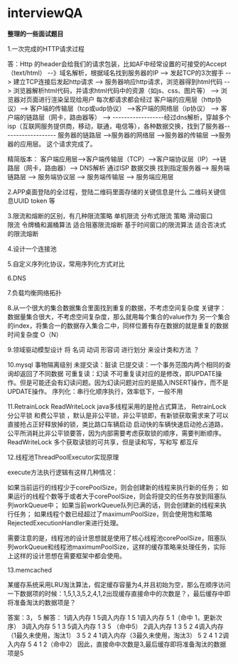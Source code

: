 # interviewQA

**整理的一些面试题目**

1.一次完成的HTTP请求过程

答：Http 的header会给我们的请求包装，比如AF中经常设置的可接受的Accept（text/html） --》域名解析，根据域名找到服务器的IP --> 发起TCP的3次握手 --> 建立TCP连接后发起http请求 --> 服务器响应http请求，浏览器得到html代码 --> 浏览器解析html代码，并请求html代码中的资源（如js、css、图片等） --> 浏览器对页面进行渲染呈现给用户
每次都请求都会经过  客户端的应用层（http协议）-->  客户端的传输层（tcp或udp协议） -->客户端的网络层（ip协议） --> 客户端的链路层（网卡，路由器等） -->  ------------------经过dns解析，穿越多个isp（互联网服务提供商，移动，联通，电信等），各种数据交换，找到了服务器------------------- 服务器的链路层  -->服务器的网络层  -->服务器的传输层  -->服务器的应用层。 这个请求完成了。

精简版本：
客户端应用层-->客户端传输层（TCP）-->客户端协议层（IP）-->链路层（网卡，路由器）-->  DNS解析 通过ISP 数据交换 找到指定服务器--> 服务端链路层 --> 服务端协议层 --> 服务端传输层 --> 服务端应用层 



2.APP桌面登陆的全过程，登陆二维码里面存储的关键信息是什么
二维码关键信息UUID token 等


3.限流和熔断的区别，有几种限流策略
单机限流 分布式限流
策略 滑动窗口  
限流 令牌桶和漏桶算法 适合阻塞限流熔断
基于时间窗口的限流算法 适合否决式的限流熔断


4.设计一个连接池


5.自定义序列化协议，常用序列化方式对比


6.DNS


7.负载均衡网络拓扑

8.从一个很大的集合数据集合里面找到重复的数据，不考虑空间复杂度
关键字：数据量集合很大，不考虑空间复杂度，那么就用每个集合的value作为 另一个集合的index，将集合一的数据存入集合二中，同样位置有存在数据的就是重复的数据  时间复杂度  O（N）

9.领域驱动模型设计
将  名词  动词  形容词  进行划分 来设计类和方法 ？


10.mysql 事物隔离级别
未提交读：脏读
已提交读：一个事务范围内两个相同的查询却返回了不同数据
可重复读：幻读 不可重复读对应的是修改，即UPDATE操作。但是可能还会有幻读问题。因为幻读问题对应的是插入INSERT操作，而不是UPDATE操作。
序列化：串行化顺序执行，效率低下，一般不用


11.RetrainLock ReadWriteLock
java多线程采用的是抢占式算法， RetrainLock  分公平锁 和费公平锁 ，默认是非公平锁，非公平锁即，有新锁获取需求来了可以直接抢占正好释放掉的锁，类比路口车辆启动 启动快的车辆快速启动抢占道路，公平所消耗比非公平锁要答，因为内部需要考虑获取锁的顺序，需要判断顺序。ReadWriteLock  多个获取读锁的可共享，但是读和写，写和写 都互斥


12.线程池ThreadPoolExecutor实现原理

execute方法执行逻辑有这样几种情况：

如果当前运行的线程少于corePoolSize，则会创建新的线程来执行新的任务；
如果运行的线程个数等于或者大于corePoolSize，则会将提交的任务存放到阻塞队列workQueue中；
如果当前workQueue队列已满的话，则会创建新的线程来执行任务；
如果线程个数已经超过了maximumPoolSize，则会使用饱和策略RejectedExecutionHandler来进行处理。

需要注意的是，线程池的设计思想就是使用了核心线程池corePoolSize，阻塞队列workQueue和线程池maximumPoolSize，这样的缓存策略来处理任务，实际上这样的设计思想在需要框架中都会使用。


13.memcached

某缓存系统采用LRU淘汰算法，假定缓存容量为4,并且初始为空，那么在顺序访问一下数据项的时候：1,5,1,3,5,2,4,1,2出现缓存直接命中的次数是？，最后缓存中即将准备淘汰的数据项是？

答案：3， 5
解答：
1调入内存 1
5调入内存 1 5
1调入内存 5 1（命中 1，更新次序）
3调入内存 5 1 3
5调入内存 1 3 5 （命中5）
2调入内存 1 3 5 2
4调入内存（1最久未使用，淘汰1） 3 5 2 4
1调入内存（3最久未使用，淘汰3） 5 2 4 1
2调入内存 5 4 1 2（命中2）
因此，直接命中次数是3,最后缓存即将准备淘汰的数据项是5


